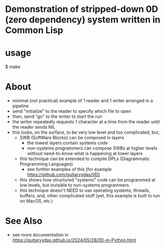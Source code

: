 # Demonstration of stripped-down 0D (zero dependency) system written in Common Lisp

# usage
$ make

# About
- minimal (not practical) example of 1 reader and 1 writer arranged in a pipeline
- send "initialize" to the reader to specify which file to open
- then, send "go" to the writer to start the run
- the writer repeatedly requests 1 character at a time from the reader until the reader sends NIL
- this looks, on the surface, to be very low level and too complicated, but,
	- SWB (SoftWare Blocks) can be composed in layers
		- the lowest layers contain systems code
		- non-systems programmers can compose SWBs at higher levels without need-to-know what is happening at lower layers
	- this technique can be extended to compile DPLs (Diagrammatic Programming Languages)
		- see further examples of this [for example https://github.com/guitarvydas/0D]
	- this shows how structured "systems" code can be programmed at low levels, but invisible to non-systems programmers
	- this technique doesn't NEED to use operating systems, threads, buffers, and, other complicated stuff (yet, this example is built to run on MacOS, etc.)
	
# See Also
- see more documentation in https://guitarvydas.github.io/2024/05/28/0D-in-Python.html
